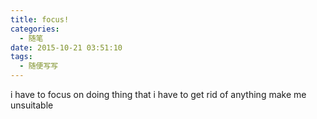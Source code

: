 ```yaml
---
title: focus!
categories:
  - 随笔
date: 2015-10-21 03:51:10
tags:
  - 随便写写
---
```


i have to focus on doing thing that i have to
get rid of anything make me unsuitable
